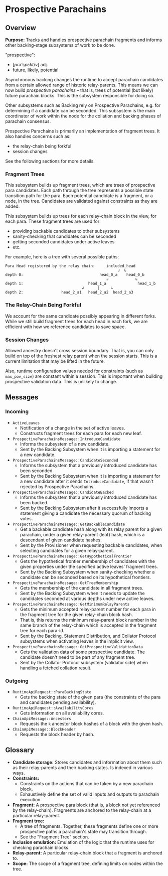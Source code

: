 # Prospective Parachains

## Overview

**Purpose:** Tracks and handles prospective parachain fragments and informs
other backing-stage subsystems of work to be done.

"prospective":
- [*prə'spɛktɪv*] adj.
- future, likely, potential

Asynchronous backing changes the runtime to accept parachain candidates from a
certain allowed range of historic relay-parents. This means we can now build
*prospective parachains* – that is, trees of potential (but likely) future
parachain blocks. This is the subsystem responsible for doing so.

Other subsystems such as Backing rely on Prospective Parachains, e.g. for
determining if a candidate can be seconded. This subsystem is the main
coordinator of work within the node for the collation and backing phases of
parachain consensus.

Prospective Parachains is primarily an implementation of fragment trees. It also
handles concerns such as:

- the relay-chain being forkful
- session changes

See the following sections for more details.

### Fragment Trees

This subsystem builds up fragment trees, which are trees of prospective para
candidates. Each path through the tree represents a possible state transition
path for the para. Each potential candidate is a fragment, or a node, in the
tree. Candidates are validated against constraints as they are added.

This subsystem builds up trees for each relay-chain block in the view, for each
para. These fragment trees are used for:

- providing backable candidates to other subsystems
- sanity-checking that candidates can be seconded
- getting seconded candidates under active leaves
- etc.

For example, here is a tree with several possible paths:

```
Para Head registered by the relay chain:     included_head
                                                  ↲  ↳
depth 0:                                  head_0_a    head_0_b
                                             ↲            ↳
depth 1:                             head_1_a              head_1_b
                                  ↲      |     ↳
depth 2:                 head_2_a1   head_2_a2  head_2_a3
```

### The Relay-Chain Being Forkful

We account for the same candidate possibly appearing in different forks. While
we still build fragment trees for each head in each fork, we are efficient with
how we reference candidates to save space.

### Session Changes

Allowed ancestry doesn't cross session boundary. That is, you can only build on
top of the freshest relay parent when the session starts. This is a current
limitation that may be lifted in the future.

Also, runtime configuration values needed for constraints (such as
`max_pov_size`) are constant within a session. This is important when building
prospective validation data. This is unlikely to change.

## Messages

### Incoming

- `ActiveLeaves`
  - Notification of a change in the set of active leaves.
  - Constructs fragment trees for each para for each new leaf.
- `ProspectiveParachainsMessage::IntroduceCandidate`
  - Informs the subsystem of a new candidate.
  - Sent by the Backing Subsystem when it is importing a statement for a
    new candidate.
- `ProspectiveParachainsMessage::CandidateSeconded`
  - Informs the subsystem that a previously introduced candidate has
    been seconded.
  - Sent by the Backing Subsystem when it is importing a statement for a
    new candidate after it sends `IntroduceCandidate`, if that wasn't
    rejected by Prospective Parachains.
- `ProspectiveParachainsMessage::CandidateBacked`
  - Informs the subsystem that a previously introduced candidate has
    been backed.
  - Sent by the Backing Subsystem after it successfully imports a
    statement giving a candidate the necessary quorum of backing votes.
- `ProspectiveParachainsMessage::GetBackableCandidate`
  - Get a backable candidate hash along with its relay parent for a given parachain,
    under a given relay-parent (leaf) hash, which is a descendant of given candidate hashes.
  - Sent by the Provisioner when requesting backable candidates, when
    selecting candidates for a given relay-parent.
- `ProspectiveParachainsMessage::GetHypotheticalFrontier`
  - Gets the hypothetical frontier membership of candidates with the
    given properties under the specified active leaves' fragment trees.
  - Sent by the Backing Subsystem when sanity-checking whether a candidate can
    be seconded based on its hypothetical frontiers.
- `ProspectiveParachainsMessage::GetTreeMembership`
  - Gets the membership of the candidate in all fragment trees.
  - Sent by the Backing Subsystem when it needs to update the candidates
    seconded at various depths under new active leaves.
- `ProspectiveParachainsMessage::GetMinimumRelayParents`
  - Gets the minimum accepted relay-parent number for each para in the
    fragment tree for the given relay-chain block hash.
  - That is, this returns the minimum relay-parent block number in the
    same branch of the relay-chain which is accepted in the fragment
    tree for each para-id.
  - Sent by the Backing, Statement Distribution, and Collator Protocol
    subsystems when activating leaves in the implicit view.
- `ProspectiveParachainsMessage::GetProspectiveValidationData`
  - Gets the validation data of some prospective candidate. The
    candidate doesn't need to be part of any fragment tree.
  - Sent by the Collator Protocol subsystem (validator side) when
    handling a fetched collation result.

### Outgoing

- `RuntimeApiRequest::ParaBackingState`
  - Gets the backing state of the given para (the constraints of the para and
    candidates pending availability).
- `RuntimeApiRequest::AvailabilityCores`
  - Gets information on all availability cores.
- `ChainApiMessage::Ancestors`
  - Requests the `k` ancestor block hashes of a block with the given
    hash.
- `ChainApiMessage::BlockHeader`
  - Requests the block header by hash.

## Glossary

- **Candidate storage:** Stores candidates and information about them
  such as their relay-parents and their backing states. Is indexed in
  various ways.
- **Constraints:**
  - Constraints on the actions that can be taken by a new parachain
    block.
  - Exhaustively define the set of valid inputs and outputs to parachain
    execution.
- **Fragment:** A prospective para block (that is, a block not yet referenced by
  the relay-chain). Fragments are anchored to the relay-chain at a particular
  relay-parent.
- **Fragment tree:**
  - A tree of fragments. Together, these fragments define one or more
    prospective paths a parachain's state may transition through.
  - See the "Fragment Tree" section.
- **Inclusion emulation:** Emulation of the logic that the runtime uses
  for checking parachain blocks.
- **Relay-parent:** A particular relay-chain block that a fragment is
  anchored to.
- **Scope:** The scope of a fragment tree, defining limits on nodes
  within the tree.
